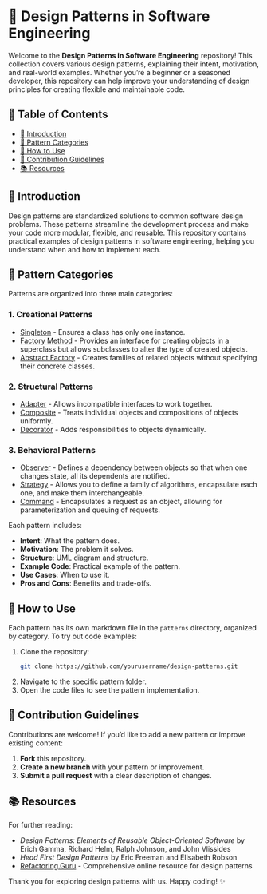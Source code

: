 
# 📐 Design Patterns in Software Engineering

Welcome to the **Design Patterns in Software Engineering** repository! This collection covers various design patterns, explaining their intent, motivation, and real-world examples. Whether you’re a beginner or a seasoned developer, this repository can help improve your understanding of design principles for creating flexible and maintainable code.

## 📑 Table of Contents

- [📖 Introduction](#introduction)
- [📂 Pattern Categories](#pattern-categories)
- [📘 How to Use](#how-to-use)
- [🤝 Contribution Guidelines](#contribution-guidelines)
- [📚 Resources](#resources)

## 📖 Introduction

Design patterns are standardized solutions to common software design problems. These patterns streamline the development process and make your code more modular, flexible, and reusable. This repository contains practical examples of design patterns in software engineering, helping you understand when and how to implement each.

## 📂 Pattern Categories

Patterns are organized into three main categories:

### 1. Creational Patterns
   - [Singleton](patterns/creational/Singleton.md) - Ensures a class has only one instance.
   - [Factory Method](patterns/creational/FactoryMethod.md) - Provides an interface for creating objects in a superclass but allows subclasses to alter the type of created objects.
   - [Abstract Factory](patterns/creational/AbstractFactory.md) - Creates families of related objects without specifying their concrete classes.

### 2. Structural Patterns
   - [Adapter](patterns/structural/Adapter.md) - Allows incompatible interfaces to work together.
   - [Composite](patterns/structural/Composite.md) - Treats individual objects and compositions of objects uniformly.
   - [Decorator](patterns/structural/Decorator.md) - Adds responsibilities to objects dynamically.

### 3. Behavioral Patterns
   - [Observer](patterns/behavioral/Observer.md) - Defines a dependency between objects so that when one changes state, all its dependents are notified.
   - [Strategy](patterns/behavioral/Strategy.md) - Allows you to define a family of algorithms, encapsulate each one, and make them interchangeable.
   - [Command](patterns/behavioral/Command.md) - Encapsulates a request as an object, allowing for parameterization and queuing of requests.

Each pattern includes:
- **Intent**: What the pattern does.
- **Motivation**: The problem it solves.
- **Structure**: UML diagram and structure.
- **Example Code**: Practical example of the pattern.
- **Use Cases**: When to use it.
- **Pros and Cons**: Benefits and trade-offs.

## 📘 How to Use

Each pattern has its own markdown file in the `patterns` directory, organized by category. To try out code examples:

1. Clone the repository:
   ```bash
   git clone https://github.com/yourusername/design-patterns.git
   ```
2. Navigate to the specific pattern folder.
3. Open the code files to see the pattern implementation.

## 🤝 Contribution Guidelines

Contributions are welcome! If you’d like to add a new pattern or improve existing content:
1. **Fork** this repository.
2. **Create a new branch** with your pattern or improvement.
3. **Submit a pull request** with a clear description of changes.

## 📚 Resources

For further reading:
- *Design Patterns: Elements of Reusable Object-Oriented Software* by Erich Gamma, Richard Helm, Ralph Johnson, and John Vlissides
- *Head First Design Patterns* by Eric Freeman and Elisabeth Robson
- [Refactoring.Guru](https://refactoring.guru/design-patterns) - Comprehensive online resource for design patterns

Thank you for exploring design patterns with us. Happy coding! ✨
